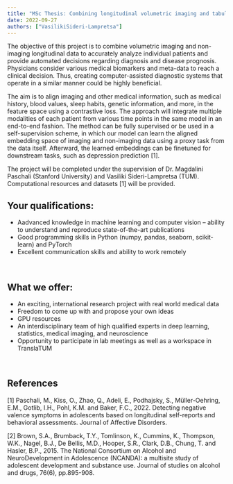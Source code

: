 ```yaml
---
title: "MSc Thesis: Combining longitudinal volumetric imaging and tabular data for depression prediction"
date: 2022-09-27
authors: ["VasilikiSideri-Lampretsa"]
---
```


The objective of this project is to combine volumetric imaging and non-imaging longitudinal data to accurately analyze individual patients and provide automated decisions regarding diagnosis and disease prognosis. Physicians consider various medical biomarkers and meta-data to reach a clinical decision. Thus, creating computer-assisted diagnostic systems that operate in a similar manner could be highly beneficial.
 

The aim is to align imaging and other medical information, such as medical history, blood values, sleep habits, genetic information, and more, in the feature space using a contrastive loss. The approach will integrate multiple modalities of each patient from various time points in the same model in an end-to-end fashion. The method can be fully supervised or be used in a self-supervision scheme, in which our model can learn the aligned embedding space of imaging and non-imaging data using a proxy task from the data itself. Afterward, the learned embeddings can be finetuned for downstream tasks, such as depression prediction [1].

The project will be completed under the supervision of Dr. Magdalini Paschali (Stanford University) and Vasiliki Sideri-Lampretsa (TUM). Computational resources and datasets [1] will be provided.
<br/>

## Your qualifications:

- Aadvanced knowledge in machine learning and computer vision – ability to understand and reproduce state-of-the-art publications
- Good programming skills in Python (numpy, pandas, seaborn, scikit-learn) and PyTorch
- Excellent communication skills and ability to work remotely

<br/>

## What we offer:

- An exciting, international research project with real world medical data
- Freedom to come up with and propose your own ideas
- GPU resources
- An interdisciplinary team of high qualified experts in deep learning, statistics, medical imaging, and neuroscience
- Opportunity to participate in lab meetings as well as a workspace in TranslaTUM

<br/>

## References

[1] Paschali, M., Kiss, O., Zhao, Q., Adeli, E., Podhajsky, S., Müller-Oehring, E.M., Gotlib, I.H., Pohl, K.M. and Baker, F.C., 2022. Detecting negative valence symptoms in adolescents based on longitudinal self-reports and behavioral assessments. Journal of Affective Disorders.
 
[2] Brown, S.A., Brumback, T.Y., Tomlinson, K., Cummins, K., Thompson, W.K., Nagel, B.J., De Bellis, M.D., Hooper, S.R., Clark, D.B., Chung, T. and Hasler, B.P., 2015. The National Consortium on Alcohol and NeuroDevelopment in Adolescence (NCANDA): a multisite study of adolescent development and substance use. Journal of studies on alcohol and drugs, 76(6), pp.895-908.
